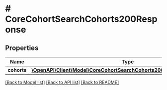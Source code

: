 # # CoreCohortSearchCohorts200Response

## Properties

Name | Type | Description | Notes
------------ | ------------- | ------------- | -------------
**cohorts** | [**\OpenAPI\Client\Model\CoreCohortSearchCohorts200ResponseCohortsInner[]**](CoreCohortSearchCohorts200ResponseCohortsInner.md) |  |

[[Back to Model list]](../../README.md#models) [[Back to API list]](../../README.md#endpoints) [[Back to README]](../../README.md)

